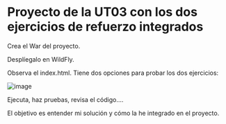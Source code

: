 # Proyecto de la UT03 con los dos ejercicios de refuerzo integrados

Crea el War del proyecto.

Desplíegalo en WildFly.

Observa el index.html. Tiene dos opciones para probar los dos ejercicios:

![image](https://github.com/user-attachments/assets/b850d2ca-bc79-45f8-a9ea-52f252b125ad)

Ejecuta, haz pruebas, revisa el código....

El objetivo es entender mi solución y cómo la he integrado en el proyecto.
